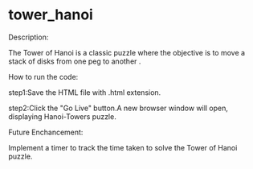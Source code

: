 # tower_hanoi
Description:

The Tower of Hanoi is a classic puzzle where the objective is to move a stack of disks from one peg to another .

How to run the code:

step1:Save the HTML file with .html extension.

step2:Click the "Go Live" button.A new browser window will open, displaying Hanoi-Towers puzzle.

Future Enchancement:

Implement a timer to track the time taken to solve the Tower of Hanoi puzzle.
